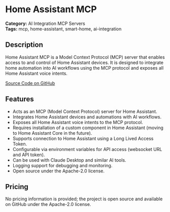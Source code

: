 # Home Assistant MCP

**Category:** AI Integration MCP Servers  
**Tags:** mcp, home-assistant, smart-home, ai-integration

## Description
Home Assistant MCP is a Model Context Protocol (MCP) server that enables access to and control of Home Assistant devices. It is designed to integrate home automation into AI workflows using the MCP protocol and exposes all Home Assistant voice intents.

[Source Code on GitHub](https://github.com/allenporter/mcp-server-home-assistant)

## Features
- Acts as an MCP (Model Context Protocol) server for Home Assistant.
- Integrates Home Assistant devices and automations with AI workflows.
- Exposes all Home Assistant voice intents to the MCP protocol.
- Requires installation of a custom component in Home Assistant (moving to Home Assistant Core in the future).
- Supports connection to Home Assistant using a Long Lived Access Token.
- Configurable via environment variables for API access (websocket URL and API token).
- Can be used with Claude Desktop and similar AI tools.
- Logging support for debugging and monitoring.
- Open source under the Apache-2.0 license.

## Pricing
No pricing information is provided; the project is open source and available on GitHub under the Apache-2.0 license.
